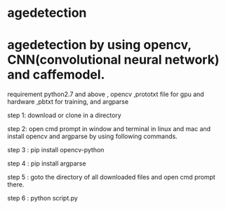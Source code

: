 # agedetection

# agedetection by using opencv, CNN(convolutional neural network) and caffemodel.

requirement python2.7 and above , opencv ,prototxt file for gpu and hardware ,pbtxt for training, and argparse

step 1: download or clone in a directory

step 2: open cmd prompt in window and terminal in linux and mac and install opencv and argparse by using following commands.

step 3 : pip install opencv-python

step 4 : pip install argparse

step 5 : goto the directory of all downloaded files and open cmd prompt there.

step 6 : python script.py

